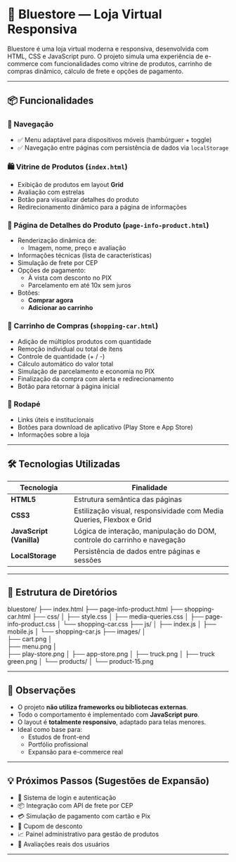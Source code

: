 # 🛒 Bluestore — Loja Virtual Responsiva

Bluestore é uma loja virtual moderna e responsiva, desenvolvida com HTML, CSS e JavaScript puro. O projeto simula uma experiência de e-commerce com funcionalidades como vitrine de produtos, carrinho de compras dinâmico, cálculo de frete e opções de pagamento.

---

## 📦 Funcionalidades

### 🧭 Navegação
- ✅ Menu adaptável para dispositivos móveis (hambúrguer + toggle)
- ✅ Navegação entre páginas com persistência de dados via `localStorage`

### 🛍️ Vitrine de Produtos (`index.html`)
- Exibição de produtos em layout **Grid**
- Avaliação com estrelas
- Botão para visualizar detalhes do produto
- Redirecionamento dinâmico para a página de informações

### 📄 Página de Detalhes do Produto (`page-info-product.html`)
- Renderização dinâmica de:
  - Imagem, nome, preço e avaliação
- Informações técnicas (lista de características)
- Simulação de frete por CEP
- Opções de pagamento:
  - À vista com desconto no PIX
  - Parcelamento em até 10x sem juros
- Botões:
  - **Comprar agora**
  - **Adicionar ao carrinho**

### 🛒 Carrinho de Compras (`shopping-car.html`)
- Adição de múltiplos produtos com quantidade
- Remoção individual ou total de itens
- Controle de quantidade (+ / -)
- Cálculo automático do valor total
- Simulação de parcelamento e economia no PIX
- Finalização da compra com alerta e redirecionamento
- Botão para retornar à página inicial

### 📱 Rodapé
- Links úteis e institucionais
- Botões para download de aplicativo (Play Store e App Store)
- Informações sobre a loja

---


## 🛠️ Tecnologias Utilizadas

| Tecnologia               | Finalidade                                                                 |
|--------------------------|----------------------------------------------------------------------------|
| **HTML5**                | Estrutura semântica das páginas                                            |
| **CSS3**                 | Estilização visual, responsividade com Media Queries, Flexbox e Grid       |
| **JavaScript (Vanilla)** | Lógica de interação, manipulação do DOM, controle do carrinho e navegação  |
| **LocalStorage**         | Persistência de dados entre páginas e sessões                              |

---


## 📁 Estrutura de Diretórios
bluestore/ 
├── index.html 
├── page-info-product.html 
├── shopping-car.html 
├── css/ 
│   ├── style.css 
│   ├── media-queries.css 
│   ├── page-info-product.css 
│   └── shopping-car.css 
├── js/ 
│   ├── index.js 
│   ├── mobile.js 
│   └── shopping-car.js 
├── images/ │   
├── cart.png │   
├── menu.png │   
├── play-store.png 
│   ├── app-store.png 
│   ├── truck.png 
│   ├── truck green.png 
│   └── products/ 
│       └── product-15.png

           
---


## 📌 Observações

- O projeto **não utiliza frameworks ou bibliotecas externas**.
- Todo o comportamento é implementado com **JavaScript puro**.
- O layout é **totalmente responsivo**, adaptado para telas menores.
- Ideal como base para:
  - Estudos de front-end
  - Portfólio profissional
  - Expansão para e-commerce real

---

## 💡 Próximos Passos (Sugestões de Expansão)

- 🔐 Sistema de login e autenticação
- 📦 Integração com API de frete por CEP
- 💳 Simulação de pagamento com cartão e Pix
- 🧾 Cupom de desconto
- 📈 Painel administrativo para gestão de produtos
- 📝 Avaliações reais dos usuários

---

